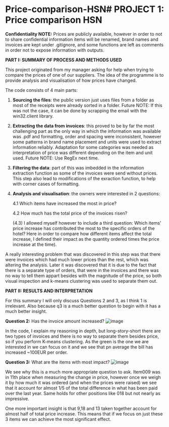 # Price-comparison-HSN# PROJECT 1: Price comparison HSN

**Confidentiality NOTE:** Prices are publicly available, however in order to not to share confidential information items will be renamed, brand names and invoices are kept under .gitignore, and some functions are left as comments in order not to expose information with outputs. 


**PART I: SUMMARY OF PROCESS AND METHODS USED**

This project originated from my manager asking for help when trying to compare 
the prices of one of our suppliers. The idea of the programme is to provide analysis 
and visualisation of how prices have changed. 

The code consists of 4 main parts:

1. **Sourcing the files**: the public version just uses files from a folder as most of the receipts were already sorted in a folder.
Future NOTE: If this was not the case, it can be done by scrapping the email with the win32.client library.

2. **Extracting the data from invoices**: this proved to be by far the most challenging part as the only way in which the information was available was .pdf and formatting, order and spacing were inconsistent, however some patterns in brand name placement and units were used to extract information reliably. Adaptation for some categories was needed as interpretation of price was different depending on the item and unit used.
Future NOTE: Use RegEx next time.

3. **Filtering the data**: part of this was imbedded in the information extraction function as some of the invoices were send without prices. This step also lead to modifications of the exraction function, to help with corner cases of formatting.

4. **Analysis and visualisation**: the owners were interested in 2 questions:

   4.1 Which items have increased the most in price?

   4.2 How much has the total price of the invoices risen?

   (4.3) I allowed myself however to include a third question: Which items' price increase has contributed the most to the specific orders of the hotel? Here in order to compare how different items affect the total increase, I defined their impact as the quantity ordered times the price increase at the time). 

A really interesting problem that was discovered in this step was that there were 
invoices which had much lower prices than the rest, which was altering the analysis. Later it was discovered that it is due to the fact that there is a separate type of orders, that were in the invoices and there was no way to tell them appart besides with the magnitude of the price, so both visual inspection and k-means clustering was used to separate them out.


**PART II: RESULTS AND INTERPRETATION**

For this summary I will only discuss Questions 2 and 3, as I think 1 is irrelevant. Also because q3 is a much better question to begin with it has a much better insight.

**Question 2:** Has the invoice amount increased?
![image](https://github.com/SimeonDavchev/PROJECT-1-Price-comparison-HSN/assets/113254668/12a05fdd-898b-4a2c-bfba-ec47eba60409)

In the code, I explain my reasoning in depth, but long-story-short there are two types of invoices and there is no way to separate them besides price, so if you perform K-means clustering. As the green is the one we are interested in we can focus on it and we see that pn average the bill has increased ~100EUR per order.

**Question 3:** What are the items with most impact?
![image](https://github.com/SimeonDavchev/PROJECT-1-Price-comparison-HSN/assets/113254668/e9609a1a-6b17-408f-92e4-0485ca4bede6)

We see why this is a much more appropriate question to ask. Item009 was in 11th place when measuring the change in price, however once we weigh it by how much it was ordered (and when the prices were raised) we see that it account for almost 1/5 of the total difference in what has been paid over the last year. Same holds for other positions like 018 but not nearly as impressive. 

One more important insight is that 9,18 and 13 taken together account for almost half of total price increase. This means that if we focus on just these 3 items we can achieve the most significant effect.
